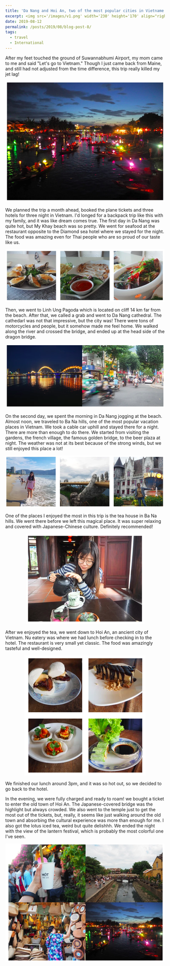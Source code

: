 ```yaml
---
title: 'Da Nang and Hoi An, two of the most popular cities in Vietname'
excerpt: <img src='/images/v1.png' width='230' height='170' align="right" hspace="20"> After my feet touched the ground of Suwannabhumi Airport, my mom came to me and said "Let's go to Vietnam." Though I just came back from Maine, and still had not adjusted from the time difference, this trip really killed my jet lag! We planned the trip a month ahead, booked the plane tickets and three hotels for three night in Vietnam. I'd longed for a backpack trip like this with my family, and it was like dream comes true. The first day in Da Nang was quite hot, but My Khay beach was so pretty. 
date: 2019-08-12
permalink: /posts/2019/08/blog-post-8/
tags:
  - travel
  - International
---
```


After my feet touched the ground of Suwannabhumi Airport, my mom came to me and said "Let's go to Vietnam." Though I just came back from Maine, and still had not adjusted from the time difference, this trip really killed my jet lag!

<p align="center">
  <img src="/images/v1.png">
</p>

We planned the trip a month ahead, booked the plane tickets and three hotels for three night in Vietnam. I'd longed for a backpack trip like this with my family, and it was like dream comes true. The first day in Da Nang was quite hot, but My Khay beach was so pretty. We went for seafood at the restaurant opposite to the Diamond sea hotel where we stayed for the night. The food was amazing even for Thai people who are so proud of our taste like us. 

<p align="center">
  <img src="/images/v1.1.png">
</p>

Then, we went to Linh Ung Pagoda which is located on cliff 14 km far from the beach. After that, we called a grab and went to Da Nang cathedral. The cathedarl was not that impressive, but the city was! There were tons of motorcycles and people, but it somehow made me feel home. We walked along the river and crossed the bridge, and ended up at the head side of the dragon bridge. 

<p align="center">
  <img src="/images/v2.png">
</p>

On the second day, we spent the morning in Da Nang jogging at the beach. Almost noon, we traveled to Ba Na hills, one of the most popular vacation places in Vietnam. We took a cable car uphill and stayed there for a night. There are more than enough to do there. We started from visiting the gardens, the french village, the famous golden bridge, to the beer plaza at night. The weather was not at its best because of the strong winds, but we still enjoyed this place a lot! 


 <p align="center">
  <img src="/images/v2.1.png">
</p>




One of the places I enjoyed the most in this trip is the tea house in Ba Na hills. We went there before we left this magical place. It was super relaxing and covered with Japanese-Chinese culture. Definitely recommended!

<p align="center">
  <img src="/images/v3.png">
</p>


After we enjoyed the tea, we went down to Hoi An, an ancient city of Vietnam. Nu eatery was where we had lunch before checking in to the hotel. The restaurant is very small yet classic. The food was amazingly tasteful and well-designed. 

<p align="center">
  <img src="/images/v4.png">
</p>

We finished our lunch around 3pm, and it was so hot out, so we decided to go back to the hotel. 


In the evening, we were fully charged and ready to roam! we bought a ticket to enter the old town of Hoi An. The Japanese-covered bridge was the highlight but always crowded. We also went to the temple just to get the most out of the tickets, but, really, it seems like just walking around the old town and absorbing the cultural experience was more than enough for me. I also got the lotus iced tea, weird but quite delishhh. We ended the night with the view of the lantern festival, which is probably the most colorful one I've seen. 

<p align="center">
  <img src="/images/v5.png">
</p>
